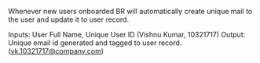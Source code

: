 Whenever new users onboarded BR will automatically create unique mail to the user and update it to user record.

Inputs: User Full Name, Unique User ID (Vishnu Kumar, 10321717)
Output: Unique email id generated and tagged to user record. (vk.10321717@company.com)
